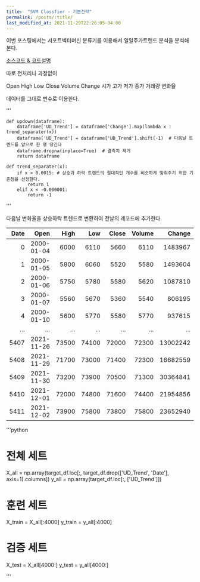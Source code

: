 ```yaml
---
title:  "SVM Classfier - 기본전략" 
permalink: /posts/:title/
last_modified_at: 2021-11-29T22:26:05-04:00
---
```


이번 포스팅에서는 서포트벡터머신 분류기를 이용해서 일일주가트렌드 분석을 분석해본다.


[소스코드 & 코드설명](https://github.com/meltingOcean/AI-Trade/blob/main/ML%20Quant%20Strategy/SVM_classifier.ipynb)


따로 전처리나 과정없이

Open	High	Low		Close	Volume		Change
시가	   고가	  저가	 종가		거래량		  변화율

데이터를 그대로 변수로 이용한다.

'''

	def updown(dataframe):
    	dataframe['UD_Trend'] = dataframe['Change'].map(lambda x : trend_separater(x)) 
    	dataframe['UD_Trend'] = dataframe['UD_Trend'].shift(-1)  # 다음날 트렌드를 앞으로 한 행 당긴다
    	dataframe.dropna(inplace=True)  # 결측치 제거
    	return dataframe

	def trend_separater(x):
    	if x > 0.0015: # 상승과 하락 트렌드의 절대적인 개수를 비슷하게 맞춰주기 위한 기준점을 선정한다.
        	return 1
    	elif x < -0.000001:
        	return -1
'''

다음날 변화율을 상승하락 트렌드로 변환하여 전날의 레코드에 추가한다.


| Date |       Open |  High |   Low | Close | Volume |   Change |  UD_Trend |      |
|-----:|-----------:|------:|------:|------:|-------:|---------:|----------:|------|
| 0    | 2000-01-04 | 6000  | 6110  | 5660  | 6110   | 1483967  | 0.148496  | -1.0 |
| 1    | 2000-01-05 | 5800  | 6060  | 5520  | 5580   | 1493604  | -0.086743 | 1.0  |
| 2    | 2000-01-06 | 5750  | 5780  | 5580  | 5620   | 1087810  | 0.007168  | -1.0 |
| 3    | 2000-01-07 | 5560  | 5670  | 5360  | 5540   | 806195   | -0.014235 | 1.0  |
| 4    | 2000-01-10 | 5600  | 5770  | 5580  | 5770   | 937615   | 0.041516  | -1.0 |
| ...  | ...        | ...   | ...   | ...   | ...    | ...      | ...       | ...  |
| 5407 | 2021-11-26 | 73500 | 74100 | 72000 | 72300  | 13002242 | -0.018996 | -1.0 |
| 5408 | 2021-11-29 | 71700 | 73000 | 71400 | 72300  | 16682559 | 0.000000  | -1.0 |
| 5409 | 2021-11-30 | 73200 | 73900 | 70500 | 71300  | 30364841 | -0.013831 | 1.0  |
| 5410 | 2021-12-01 | 72000 | 74800 | 71600 | 74400  | 21954856 | 0.043478  | 1.0  |
| 5411 | 2021-12-02 | 73900 | 75800 | 73800 | 75800  | 23652940 | 0.018817  | -1.0 |

'''python

# 전체 세트
X_all = np.array(target_df.loc[:, target_df.drop(['UD_Trend', 'Date'], axis=1).columns])
y_all = np.array(target_df.loc[:, ['UD_Trend']])

# 훈련 세트
X_train = X_all[:4000]
y_train = y_all[:4000]

# 검증 세트
X_test = X_all[4000:]
y_test = y_all[4000:]
	
'''

